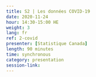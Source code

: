 ```yaml
---
title: S2 | Les données COVID-19
date: 2020-11-24
hour: 14:30-15:00 HE
weight: 3
lang: fr
ref: 2-covid
presenter: [Statistique Canada]
length: 90 minutes
time: synchronous
category: presentation
session-link:
---
```

